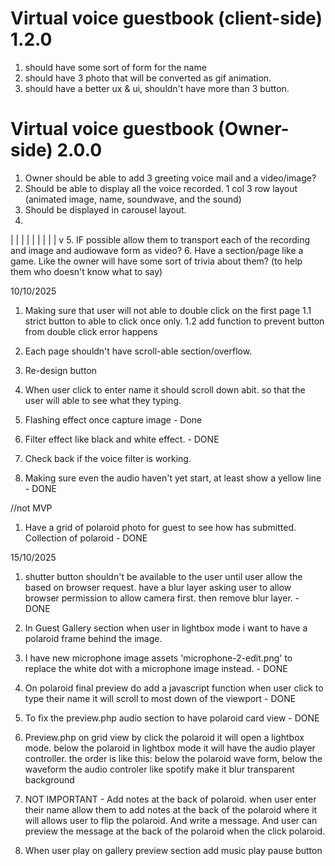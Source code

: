 # Virtual voice guestbook (client-side) 1.2.0
1. should have some sort of form for the name 
2. should have 3 photo that will be converted as gif animation. 
3. should have a better ux & ui, shouldn't have more than 3 button. 

# Virtual voice guestbook (Owner-side) 2.0.0
1. Owner should be able to add 3 greeting voice mail and a video/image? 
2. Should be able to display all the voice recorded. 1 col 3 row layout (animated image, name, soundwave, and the sound)
3. Should be displayed in carousel layout. 
4. 

|
|
|
|
|
|
|
|
|
v
5. IF possible allow them to transport each of the recording and image and audiowave form as video?
6. Have a section/page like a game. Like the owner will have some sort of trivia about them? (to help them who doesn't know what to say)     




10/10/2025
1. Making sure that user will not able to double click on the first page
    1.1 strict button to able to click once only. 
    1.2 add function to prevent button from double click error happens

2. Each page shouldn't have scroll-able section/overflow. 
3. Re-design button
4. When user click to enter name it should scroll down abit. so that the user will able to see what they typing. 
5. Flashing effect once capture image - Done
6. Filter effect like black and white effect. - DONE
7. Check back if the voice filter is working. 
8. Making sure even the audio haven't yet start, at least show a yellow line - DONE

//not MVP
1. Have a grid of polaroid photo for guest to see how has submitted. Collection of polaroid - DONE


15/10/2025
1. shutter button shouldn't be available to the user until user allow the based on browser request. have a blur layer asking user to allow browser permission to allow camera first. then remove blur layer.  - DONE
2. In Guest Gallery section when user in lightbox mode i want to have a polaroid frame behind the image. 
3. I have new microphone image assets 'microphone-2-edit.png' to replace the white dot with a microphone image instead. - DONE
4. On polaroid final preview do add a javascript function when user click to type their name it will scroll to most down of the viewport - DONE
5. To fix the preview.php audio section to have polaroid card view - DONE


6. Preview.php on grid view by click the polaroid it will open a lightbox mode. below the polaroid in lightbox mode it will have the audio player controller. the order is like this: below the polaroid wave form, below the waveform the audio controler like spotify make it blur transparent background

3. NOT IMPORTANT - Add notes at the back of polaroid. when user enter their name allow them to add notes at the back of the polaroid where it will allows user to flip the polaroid. And write a message. And user can preview the message at the back of the polaroid when the click polaroid. 
4. When user play on gallery preview section add music play pause button